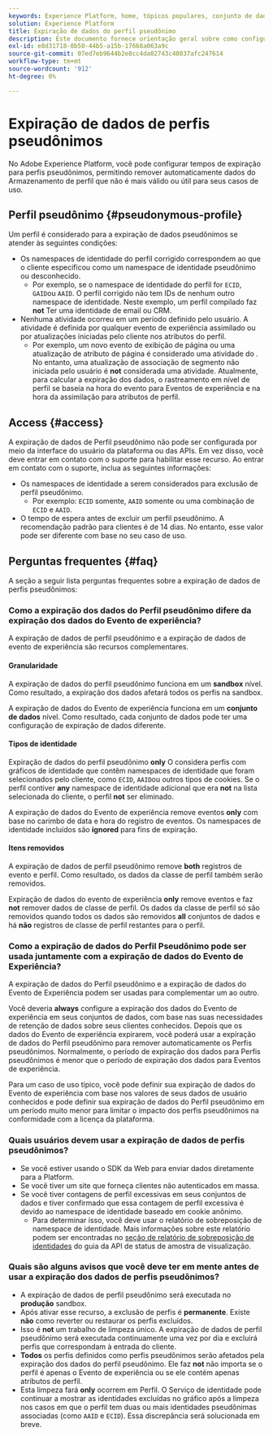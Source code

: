 ```yaml
---
keywords: Experience Platform, home, tópicos populares, conjunto de dados, conjunto de dados, tempo de vida, ttl, tempo de vida, pseudônimo, perfis pseudônimos, expiração de dados, expiração;
solution: Experience Platform
title: Expiração de dados do perfil pseudônimo
description: Este documento fornece orientação geral sobre como configurar a expiração de dados para perfis pseudônimos no Adobe Experience Platform.
exl-id: e8d31718-0b50-44b5-a15b-17668a063a9c
source-git-commit: 07ed7eb9644b2e8cc4da02743c48037afc247614
workflow-type: tm+mt
source-wordcount: '912'
ht-degree: 0%

---
```


# Expiração de dados de perfis pseudônimos

No Adobe Experience Platform, você pode configurar tempos de expiração para perfis pseudônimos, permitindo remover automaticamente dados do Armazenamento de perfil que não é mais válido ou útil para seus casos de uso.

## Perfil pseudônimo {#pseudonymous-profile}

Um perfil é considerado para a expiração de dados pseudônimos se atender às seguintes condições:

- Os namespaces de identidade do perfil corrigido correspondem ao que o cliente especificou como um namespace de identidade pseudônimo ou desconhecido.
   - Por exemplo, se o namespace de identidade do perfil for `ECID`, `GAID`ou `AAID`. O perfil corrigido não tem IDs de nenhum outro namespace de identidade. Neste exemplo, um perfil compilado faz **not** Ter uma identidade de email ou CRM.
- Nenhuma atividade ocorreu em um período definido pelo usuário. A atividade é definida por qualquer evento de experiência assimilado ou por atualizações iniciadas pelo cliente nos atributos do perfil.
   - Por exemplo, um novo evento de exibição de página ou uma atualização de atributo de página é considerado uma atividade do . No entanto, uma atualização de associação de segmento não iniciada pelo usuário é **not** considerada uma atividade. Atualmente, para calcular a expiração dos dados, o rastreamento em nível de perfil se baseia na hora do evento para Eventos de experiência e na hora da assimilação para atributos de perfil.

## Access {#access}

A expiração de dados de Perfil pseudônimo não pode ser configurada por meio da interface do usuário da plataforma ou das APIs. Em vez disso, você deve entrar em contato com o suporte para habilitar esse recurso. Ao entrar em contato com o suporte, inclua as seguintes informações:

- Os namespaces de identidade a serem considerados para exclusão de perfil pseudônimo.
   - Por exemplo: `ECID` somente, `AAID` somente ou uma combinação de `ECID` e `AAID`.
- O tempo de espera antes de excluir um perfil pseudônimo. A recomendação padrão para clientes é de 14 dias. No entanto, esse valor pode ser diferente com base no seu caso de uso.

## Perguntas frequentes {#faq}

A seção a seguir lista perguntas frequentes sobre a expiração de dados de perfis pseudônimos:

### Como a expiração dos dados do Perfil pseudônimo difere da expiração dos dados do Evento de experiência?

A expiração de dados de perfil pseudônimo e a expiração de dados de evento de experiência são recursos complementares.

#### Granularidade

A expiração de dados do perfil pseudônimo funciona em um **sandbox** nível. Como resultado, a expiração dos dados afetará todos os perfis na sandbox.

A expiração de dados do Evento de experiência funciona em um **conjunto de dados** nível. Como resultado, cada conjunto de dados pode ter uma configuração de expiração de dados diferente.

#### Tipos de identidade

Expiração de dados do perfil pseudônimo **only** O considera perfis com gráficos de identidade que contêm namespaces de identidade que foram selecionados pelo cliente, como `ECID`, `AAID`ou outros tipos de cookies. Se o perfil contiver **any** namespace de identidade adicional que era **not** na lista selecionada do cliente, o perfil **not** ser eliminado.

A expiração de dados do Evento de experiência remove eventos **only** com base no carimbo de data e hora do registro de eventos. Os namespaces de identidade incluídos são **ignored** para fins de expiração.

#### Itens removidos

A expiração de dados de perfil pseudônimo remove **both** registros de evento e perfil. Como resultado, os dados da classe de perfil também serão removidos.

Expiração de dados do evento de experiência **only** remove eventos e faz **not** remover dados de classe de perfil. Os dados da classe de perfil só são removidos quando todos os dados são removidos **all** conjuntos de dados e há **não** registros de classe de perfil restantes para o perfil.

### Como a expiração de dados do Perfil Pseudônimo pode ser usada juntamente com a expiração de dados do Evento de Experiência?

A expiração de dados do Perfil pseudônimo e a expiração de dados do Evento de Experiência podem ser usadas para complementar um ao outro.

Você deveria **always** configure a expiração dos dados do Evento de experiência em seus conjuntos de dados, com base nas suas necessidades de retenção de dados sobre seus clientes conhecidos. Depois que os dados do Evento de experiência expirarem, você poderá usar a expiração de dados do Perfil pseudônimo para remover automaticamente os Perfis pseudônimos. Normalmente, o período de expiração dos dados para Perfis pseudônimos é menor que o período de expiração dos dados para Eventos de experiência.

Para um caso de uso típico, você pode definir sua expiração de dados do Evento de experiência com base nos valores de seus dados de usuário conhecidos e pode definir sua expiração de dados do Perfil pseudônimo em um período muito menor para limitar o impacto dos perfis pseudônimos na conformidade com a licença da plataforma.

### Quais usuários devem usar a expiração de dados de perfis pseudônimos?

- Se você estiver usando o SDK da Web para enviar dados diretamente para a Platform.
- Se você tiver um site que forneça clientes não autenticados em massa.
- Se você tiver contagens de perfil excessivas em seus conjuntos de dados e tiver confirmado que essa contagem de perfil excessiva é devido ao namespace de identidade baseado em cookie anônimo.
   - Para determinar isso, você deve usar o relatório de sobreposição de namespace de identidade. Mais informações sobre este relatório podem ser encontradas no [seção de relatório de sobreposição de identidades](./api/preview-sample-status.md#identity-overlap-report) do guia da API de status de amostra de visualização.

### Quais são alguns avisos que você deve ter em mente antes de usar a expiração dos dados de perfis pseudônimos?

- A expiração de dados de perfil pseudônimo será executada no **produção** sandbox.
- Após ativar esse recurso, a exclusão de perfis é **permanente**. Existe **não** como reverter ou restaurar os perfis excluídos.
- Isso é **not** um trabalho de limpeza único. A expiração de dados de perfil pseudônimo será executada continuamente uma vez por dia e excluirá perfis que correspondam à entrada do cliente.
- **Todos** os perfis definidos como perfis pseudônimos serão afetados pela expiração dos dados do perfil pseudônimo. Ele faz **not** não importa se o perfil é apenas o Evento de experiência ou se ele contém apenas atributos de perfil.
- Esta limpeza fará **only** ocorrem em Perfil. O Serviço de identidade pode continuar a mostrar as identidades excluídas no gráfico após a limpeza nos casos em que o perfil tem duas ou mais identidades pseudônimas associadas (como `AAID` e `ECID`). Essa discrepância será solucionada em breve.

